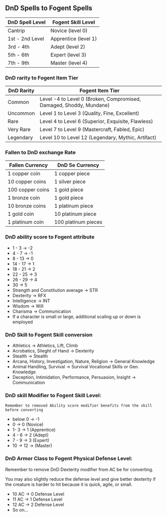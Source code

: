 ## DnD Spells to Fogent Spells

| DnD Spell Level   | Fogent Skill Level   |
| ----------------- | --------------------- |
| Cantrip           | Novice (level 0)      |
| 1st - 2nd Level | Apprentice (level 1) |
| 3rd - 4th        | Adept (level 2)       |
| 5th - 6th         | Expert (level 3)      |
| 7th - 9th         | Master (level 4)      |

### DnD rarity to Fogent Item Tier

| DnD Rarity | Fogent Item Tier                                                    |
| ---------- | ------------------------------------------------------------------- |
| Common     | Level -4 to Level 0 (Broken, Compromised, Damaged, Shoddy, Mundane) |
| Uncommon   | Level 1 to Level 3 (Quality, Fine, Excellent)                       |
| Rare       | Level 4 to Level 6 (Superior, Exquisite, Flawless)                  |
| Very Rare  | Level 7 to Level 9 (Mastercraft, Fabled, Epic)                      |
| Legendary  | Level 10 to Level 12 (Legendary, Mythic, Artifact)                  |

### Fallen to DnD exchange Rate

| Fallen Currency  | DnD 5e Currency     |
| ---------------- | ------------------- |
| 1 copper coin    | 1 copper piece      |
| 10 copper coins  | 1 silver piece      |
| 100 copper coins | 1 gold piece        |
| 1 bronze coin    | 1 gold piece        |
| 10 bronze coins  | 1 platinum piece    |
| 1 gold coin      | 10 platinum piece   |
| 1 platinum coin  | 100 platinum pieces |

### DnD ability score to Fogent attribute

- 1 - 3 -> -2
- 4 - 7 -> -1
- 8 - 13 -> 0
- 14 - 17 -> 1
- 18 - 21 -> 2
- 22 - 25 -> 3
- 26 - 29 -> 4
- 30 -> 5
- Strength and Constitution average -> STR
- Dexterity -> RFX
- Intelligence -> INT
- Wisdom -> Will
- Charisma -> Communication
- If a character is small or large, additional scaling up or down is employed

### DnD Skill to Fogent Skill conversion

- Athletics -> Athletics, Lift, Climb
- Acrobatics, Slieght of Hand -> Dexterity
- Stealth -> Stealth
- Arcana, History, Investigation, Nature, Religion -> General Knowledge
- Animal Handling, Survival -> Survival Vocational Skills or Gen. Knowledge
- Deception, Intimidation, Performance, Persuasion, Insight -> Communication

### DnD skill Modifier to Fogent Skill Level:

    Remember to removed Ability score modifier benefits from the skill before converting

- below 0 -> -1
- 0 -> 0 (Novice)
- 1- 3 -> 1 (Apprentice)
- 4 - 6 -> 2 (Adept)
- 7 - 9 -> 3 (Expert)
- 10 -> 12 -> (Master)

### DnD Armor Class to Fogent Physical Defense Level:

Remember to remove DnD Dexterity modifier from AC be for converting.

You may also slightly reduce the defense level and give better dexterity if the creature is harder to hit because it is quick, agile, or small.

- 10 AC -> 0 Defense Level
- 11 AC -> 1 Defense Level
- 12 AC -> 2 Defense Level
- So on...
